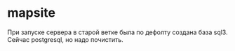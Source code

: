 # mapsite
При запуске сервера в старой ветке была по дефолту создана база sql3. Сейчас postgresql, но надо почистить.
